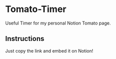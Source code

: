 # Tomato-Timer
Useful Timer for my personal Notion Tomato page.

## Instructions
Just copy the link and embed it on Notion!
